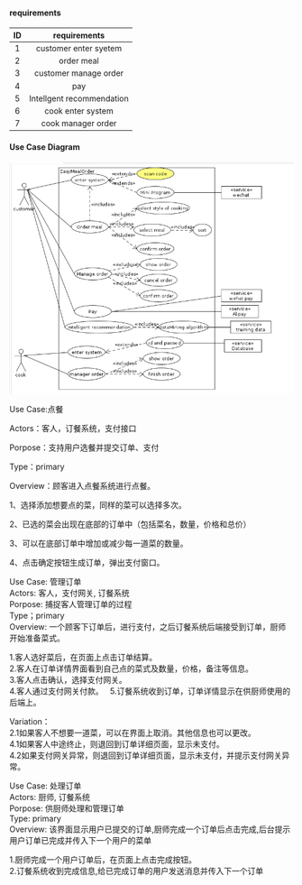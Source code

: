 #### requirements


|  ID  |       requirements        |
|:--:|:--:|
|  1   |   customer enter syetem   |
|  2   |        order meal         |
|  3   |   customer manage order   |
|  4   |            pay            |
|  5   | Intellgent recommendation |
|  6   |     cook enter system     |
|  7   |    cook manager order     |


#### Use Case Diagram

![userCaseDiagram](../pic/mealUML.png)

Use Case:点餐

Actors：客人，订餐系统，支付接口

Porpose：支持用户选餐并提交订单、支付

Type：primary

Overview：顾客进入点餐系统进行点餐。

1、选择添加想要点的菜，同样的菜可以选择多次。

2、已选的菜会出现在底部的订单中（包括菜名，数量，价格和总价）

3、可以在底部订单中增加或减少每一道菜的数量。

4、点击确定按钮生成订单，弹出支付窗口。

Use Case: 管理订单  
Actors: 客人，支付网关, 订餐系统  
Porpose: 捕捉客人管理订单的过程  
Type；primary  
Overview: 一个顾客下订单后，进行支付，之后订餐系统后端接受到订单，厨师开始准备菜式。  

1.客人选好菜后，在页面上点击订单结算。  
2.客人在订单详情界面看到自己点的菜式及数量，价格，备注等信息。  
3.客人点击确认，选择支付网关。  
4.客人通过支付网关付款。  
5.订餐系统收到订单，订单详情显示在供厨师使用的后端上。  

Variation：  
2.1如果客人不想要一道菜，可以在界面上取消。其他信息也可以更改。  
4.1如果客人中途终止，则退回到订单详细页面，显示未支付。  
4.2如果支付网关异常，则退回到订单详细页面，显示未支付，并提示支付网关异常。  

Use Case: 处理订单 </br>
Actors: 厨师, 订餐系统 </br>
Porpose: 供厨师处理和管理订单 </br>
Type: primary </br>
Overview: 该界面显示用户已提交的订单,厨师完成一个订单后点击完成,后台提示用户订单已完成并传入下一个用户的菜单 </br>

1.厨师完成一个用户订单后，在页面上点击完成按钮。</br>
2.订餐系统收到完成信息,给已完成订单的用户发送消息并传入下一个订单 </br>
